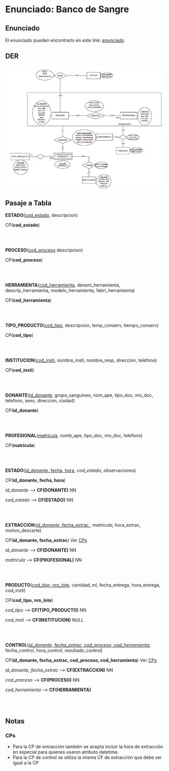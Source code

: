 # Enunciado: Banco de Sangre

## Enunciado

El enunciado pueden encontrarlo en este link: [enunciado](./2020-EnunciadoBancoSangre.pdf)

## DER

![DER Banco de Sangre](../img/2020-DERBancoSangre.png)

## Pasaje a Tabla

**ESTADO**(<ins>cod_estado</ins>, descripcion)

CP(**cod_estado**)

<br />
<br />

**PROCESO**(<ins>cod_proceso</ins> descripcion)

CP(**cod_proceso**)

<br />
<br />

**HERRAMIENTA**(<ins>cod_herramienta</ins>, denom_herramienta, descrip_herramienta, modelo_herramienta, fabri_herramienta)

CP(**cod_herramienta**)

<br />
<br />

**TIPO_PRODUCTO**(<ins>cod_tipo</ins>, descripcion, temp_conserv, tiempo_conserv)

CP(**cod_tipo**)

<br />
<br />

**INSTITUCION**(<ins>cod_insti</ins>, nombre_insti, nombre_resp, direccion, telefono)

CP(**cod_insti**)

<br />
<br />

**DONANTE**(<ins>id_donante</ins>, grupo_sanguineo, nom_ape, tipo_doc, nro_doc, telefono, sexo, direccion, ciudad)

CP(**id_donante**)

<br />
<br />

**PROFESIONAL**(<ins>matricula</ins>, nomb_ape, tipo_doc, nro_doc, telefono)

CP(**matricula**)

<br />
<br />

**ESTADO**(<ins>*id_donante*, fecha, hora</ins>, *cod_estado*, observaciones)

CP(**id_donante, fecha, hora**)

*id_donante* --> **CF(DONANTE)** NN

*cod_estado* --> **CF(ESTADO)** NN

<br />
<br />

**EXTRACCION**(<ins>*id_donante*, fecha_extrac </ins>, *matricula*, hora_extrac, motivo_descarte)

CP(**id_donante, fecha_extrac**) Ver [CPs](#CPs)

*id_donante* --> **CF(DONANTE)** NN

*matricula* --> **CF(PROFESIONAL)** NN

<br />
<br />

**PRODUCTO**(<ins>*cod_tipo*, nro_lote</ins>, cantidad_ml, fecha_entrega, hora_entrega, *cod_insti*)

CP(**cod_tipo, nro_lote**)

*cod_tipo* --> **CF(TIPO_PRODUCTO)** NN

*cod_insti* --> **CF(INSTITUCION)** NULL

<br />
<br />

**CONTROL**(<ins>*id_donante, fecha_extrac*, *cod_proceso*, *cod_herramienta*,</ins> fecha_control, hora_control, resultado_control)

CP(**id_donante, fecha_extrac, cod_proceso, cod_herramienta**) Ver [CPs](#CPs)

*id_donante, fecha_extrac* --> **CF(EXTRACCION)** NN

*cod_proceso* --> **CF(PROCESO)** NN

*cod_herramienta* --> **CF(HERRAMIENTA)**

<br />
<br />

## Notas

### CPs

* Para la CP de extracción también se acepta incluir la hora de extracción en especial para quienes usaron atributo datetime.
* Para la CP de control se utiliza la misma CF de extracción que debe ser igual a la CP
